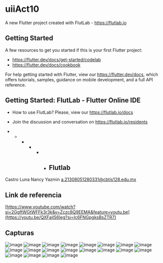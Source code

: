 # uiiAct10

A new Flutter project created with FlutLab - https://flutlab.io

## Getting Started

A few resources to get you started if this is your first Flutter project:

- https://flutter.dev/docs/get-started/codelab
- https://flutter.dev/docs/cookbook

For help getting started with Flutter, view our
https://flutter.dev/docs, which offers tutorials,
samples, guidance on mobile development, and a full API reference.

## Getting Started: FlutLab - Flutter Online IDE

- How to use FlutLab? Please, view our https://flutlab.io/docs
- Join the discussion and conversation on https://flutlab.io/residents

- - - - - - ## Flutlab 
Castro Luna Nancy Yazmin 
a.21308051280331@cbtis128.edu.mx
## Link de referencia
[https://www.youtube.com/watch?si=2GgftWGtWFFk3r3k&v=Zczc8Q9EEMA&feature=youtu.be](https://youtu.be/QXFajIS6leg?si=Ic6FNGpgksBsZTR7)
## Capturas
![image](https://github.com/CastroNancy/uiiAct10_0331/assets/143777514/22d68972-6b4b-4b53-9529-ae310470db43)
![image](https://github.com/CastroNancy/uiiAct10_0331/assets/143777514/ae3f310e-4977-4d45-b2cf-024373186708)
![image](https://github.com/CastroNancy/uiiAct10_0331/assets/143777514/934a7967-7861-441e-a99f-e8a5140358e9)
![image](https://github.com/CastroNancy/uiiAct10_0331/assets/143777514/bb3b0e14-5666-4480-9810-20e9f7387361)
![image](https://github.com/CastroNancy/uiiAct10_0331/assets/143777514/79b6741a-52d0-4a19-ac18-3ca69be575f7)
![image](https://github.com/CastroNancy/uiiAct10_0331/assets/143777514/bc8335fc-6231-4720-8338-2a0b5478bb48)
![image](https://github.com/CastroNancy/uiiAct10_0331/assets/143777514/6c9ca11d-42f7-4949-bdaa-ef5157316934)
![image](https://github.com/CastroNancy/uiiAct10_0331/assets/143777514/a49f820e-d285-4160-bd40-75459305bda1)
![image](https://github.com/CastroNancy/uiiAct10_0331/assets/143777514/f181ab51-2b99-4563-81c4-fa6f06e272b1)
![image](https://github.com/CastroNancy/uiiAct10_0331/assets/143777514/7cdee371-0ca5-4ccd-8d63-bff0fb2137e9)
![image](https://github.com/CastroNancy/uiiAct10_0331/assets/143777514/7f7721b7-7a16-4584-92ed-8abca2062911)
![image](https://github.com/CastroNancy/uiiAct10_0331/assets/143777514/d4d79110-420e-456f-957e-c67ee3a8fbc3)
![image](https://github.com/CastroNancy/uiiAct10_0331/assets/143777514/b54c4b19-67c7-4913-841d-48521603ea55)
![image](https://github.com/CastroNancy/uiiAct10_0331/assets/143777514/014dfd2c-6e7a-4690-92d1-bd573507d555)
![image](https://github.com/CastroNancy/uiiAct10_0331/assets/143777514/f31ab8d6-b09d-47a9-9b0b-098b98fb273f)
![image](https://github.com/CastroNancy/uiiAct10_0331/assets/143777514/feee804d-e156-4613-a5cc-80df702bb731)
![image](https://github.com/CastroNancy/uiiAct10_0331/assets/143777514/b6e3d996-109b-4aed-b7a8-f17ada662031)
![image](https://github.com/CastroNancy/uiiAct10_0331/assets/143777514/05a52ce9-77b1-4ade-98e1-c454c501b8df)
![image](https://github.com/CastroNancy/uiiAct10_0331/assets/143777514/8cf5f0d3-8ed9-4332-9c8a-27a9859e9380)
![image](https://github.com/CastroNancy/uiiAct10_0331/assets/143777514/eb5621e1-cef7-4d2e-9fb5-f43fb0ffa524)










